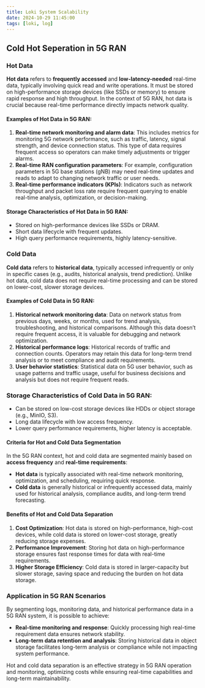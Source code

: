 ```yaml
---
title: Loki System Scalability
date: 2024-10-29 11:45:00
tags: [loki, log]
---
```

## Cold Hot Seperation in 5G RAN
### **Hot Data**

**Hot data** refers to **frequently accessed** and **low-latency-needed** real-time data, typically involving quick read and write operations. It must be stored on high-performance storage devices (like SSDs or memory) to ensure rapid response and high throughput. In the context of 5G RAN, hot data is crucial because real-time performance directly impacts network quality.

#### Examples of Hot Data in 5G RAN:

1. **Real-time network monitoring and alarm data**: This includes metrics for monitoring 5G network performance, such as traffic, latency, signal strength, and device connection status. This type of data requires frequent access so operators can make timely adjustments or trigger alarms.
2. **Real-time RAN configuration parameters**: For example, configuration parameters in 5G base stations (gNB) may need real-time updates and reads to adapt to changing network traffic or user needs.
3. **Real-time performance indicators (KPIs)**: Indicators such as network throughput and packet loss rate require frequent querying to enable real-time analysis, optimization, or decision-making.

#### Storage Characteristics of Hot Data in 5G RAN:

- Stored on high-performance devices like SSDs or DRAM.
- Short data lifecycle with frequent updates.
- High query performance requirements, highly latency-sensitive.

### **Cold Data**

**Cold data** refers to **historical data**, typically accessed infrequently or only in specific cases (e.g., audits, historical analysis, trend prediction). Unlike hot data, cold data does not require real-time processing and can be stored on lower-cost, slower storage devices.

#### Examples of Cold Data in 5G RAN:

1. **Historical network monitoring data**: Data on network status from previous days, weeks, or months, used for trend analysis, troubleshooting, and historical comparisons. Although this data doesn’t require frequent access, it is valuable for debugging and network optimization.
2. **Historical performance logs**: Historical records of traffic and connection counts. Operators may retain this data for long-term trend analysis or to meet compliance and audit requirements.
3. **User behavior statistics**: Statistical data on 5G user behavior, such as usage patterns and traffic usage, useful for business decisions and analysis but does not require frequent reads.

### Storage Characteristics of Cold Data in 5G RAN:

- Can be stored on low-cost storage devices like HDDs or object storage (e.g., MinIO, S3).
- Long data lifecycle with low access frequency.
- Lower query performance requirements, higher latency is acceptable.

#### **Criteria for Hot and Cold Data Segmentation**

In the 5G RAN context, hot and cold data are segmented mainly based on **access frequency** and **real-time requirements**:

- **Hot data** is typically associated with real-time network monitoring, optimization, and scheduling, requiring quick response.
- **Cold data** is generally historical or infrequently accessed data, mainly used for historical analysis, compliance audits, and long-term trend forecasting.

#### **Benefits of Hot and Cold Data Separation**

1. **Cost Optimization**: Hot data is stored on high-performance, high-cost devices, while cold data is stored on lower-cost storage, greatly reducing storage expenses.
2. **Performance Improvement**: Storing hot data on high-performance storage ensures fast response times for data with real-time requirements.
3. **Higher Storage Efficiency**: Cold data is stored in larger-capacity but slower storage, saving space and reducing the burden on hot data storage.

### Application in 5G RAN Scenarios

By segmenting logs, monitoring data, and historical performance data in a 5G RAN system, it is possible to achieve:

- **Real-time monitoring and response**: Quickly processing high real-time requirement data ensures network stability.
- **Long-term data retention and analysis**: Storing historical data in object storage facilitates long-term analysis or compliance while not impacting system performance.

Hot and cold data separation is an effective strategy in 5G RAN operation and monitoring, optimizing costs while ensuring real-time capabilities and long-term maintainability.
